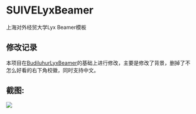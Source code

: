 # SUIVELyxBeamer
上海对外经贸大学Lyx Beamer模板

## 修改记录
本项目在[BudiluhurLyxBeamer](https://github.com/nonohry/BudiluhurLyxBeamer)的基础上进行修改，主要是修改了背景，删掉了不怎么好看的右下角校徽，同时支持中文。

## 截图:
![](https://github.com/sitelmi/BudiluhurLyxBeamer/blob/master/Screenshot.jpg)
